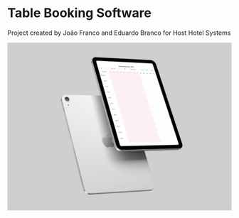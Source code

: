 # Table Booking Software
Project created by João Franco and Eduardo Branco for Host Hotel Systems

![Alt text](public/images/iPad%20Air%20Mockup.jpg?raw=true "Title")
